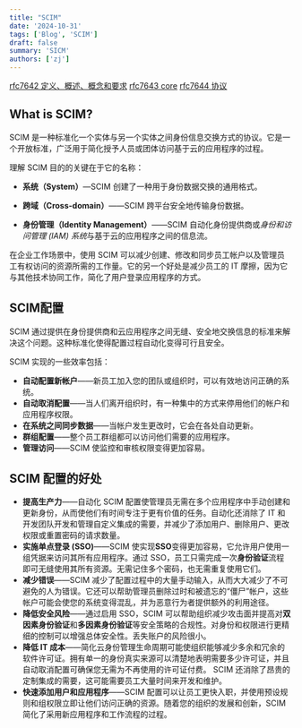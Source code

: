 ```yaml
---
title: "SCIM"
date: '2024-10-31'
tags: ['Blog', 'SCIM']
draft: false
summary: 'SICM'
authors: ['zj']
---
```


[rfc7642 定义、概述、概念和要求](https://datatracker.ietf.org/doc/html/rfc7642#autoid-1)
[rfc7643 core](https://datatracker.ietf.org/doc/html/rfc7643#autoid-1)
[rfc7644 协议](https://datatracker.ietf.org/doc/html/rfc7644#section-3.4.1)

## What is SCIM?

SCIM 是一种标准化一个实体与另一个实体之间身份信息交换方式的协议。它是一个开放标准，广泛用于简化授予人员或团体访问基于云的应用程序的过程。

理解 SCIM 目的的关键在于它的名称：

- **系统（System）**—SCIM 创建了一种用于身份数据交换的通用格式。
- **跨域（Cross-domain）**——SCIM 跨平台安全地传输身份数据。

- **身份管理（Identity Management）**——SCIM 自动化身份提供商或*身份和访问管理 (IAM) 系统*与基于云的应用程序之间的信息流。

在企业工作场景中，使用 SCIM 可以减少创建、修改和同步员工帐户以及管理员工有权访问的资源所需的工作量。它的另一个好处是减少员工的 IT 摩擦，因为它与其他技术协同工作，简化了用户登录应用程序的方式。

## SCIM配置

SCIM 通过提供在身份提供商和云应用程序之间无缝、安全地交换信息的标准来解决这个问题。这种标准化使得配置过程自动化变得可行且安全。

SCIM 实现的一些效率包括：

- **自动配置新帐户**——新员工加入您的团队或组织时，可以有效地访问正确的系统。
- **自动取消配置**——当人们离开组织时，有一种集中的方式来停用他们的帐户和应用程序权限。
- **在系统之间同步数据**——当帐户发生更改时，它会在各处自动更新。
- **群组配置**——整个员工群组都可以访问他们需要的应用程序。
- **管理访问**——SCIM 使监控和审核权限变得更加容易。

## SCIM 配置的好处

- **提高生产力**——自动化 SCIM 配置使管理员无需在多个应用程序中手动创建和更新身份，从而使他们有时间专注于更有价值的任务。自动化还消除了 IT 和开发团队开发和管理自定义集成的需要，并减少了添加用户、删除用户、更改权限或重置密码的请求数量。
- **实施单点登录 (SSO)**——SCIM 使实现**SSO**变得更加容易，它允许用户使用一组凭据来访问其所有应用程序。通过 SSO，员工只需完成一次**身份验证**流程即可无缝使用其所有资源。无需记住多个密码，也无需重复使用它们。
- **减少错误**——SCIM 减少了配置过程中的大量手动输入，从而大大减少了不可避免的人为错误。它还可以帮助管理员删除过时和被遗忘的“僵尸”帐户，这些帐户可能会使您的系统变得混乱，并为恶意行为者提供额外的利用途径。
- **降低安全风险**——通过启用 SSO，SCIM 可以帮助组织减少攻击面并提高对**双因素身份验证**和**多因素身份验证**等安全策略的合规性。对身份和权限进行更精细的控制可以增强总体安全性。丢失账户的风险很小。
- **降低 IT 成本**——简化云身份管理生命周期可能使组织能够减少多余和冗余的软件许可证。拥有单一的身份真实来源可以清楚地表明需要多少许可证，并且自动取消配置可确保您无需为不再使用的许可证付费。 SCIM 还消除了昂贵的定制集成的需要，这可能需要员工大量时间来开发和维护。
- **快速添加用户和应用程序**——SCIM 配置可以让员工更快入职，并使用预设规则和组权限立即让他们访问正确的资源。随着您的组织的发展和创新，SCIM 简化了采用新应用程序和工作流程的过程。
